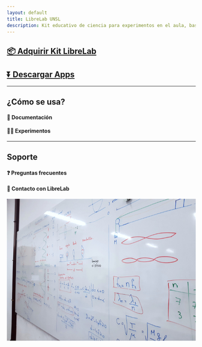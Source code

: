 ```yaml
---
layout: default
title: LibreLab UNSL
description: Kit educativo de ciencia para experimentos en el aula, basado en Arduino.
---
```


## [📦️ Adquirir Kit LibreLab](Adquirir)

## [⏬ Descargar Apps](Descargar)

---



## ¿Cómo se usa?

#### 🚀 Documentación

#### 🧑‍🔬 Experimentos

---



## Soporte

#### ❓️ Preguntas frecuentes

#### 💬 Contacto con LibreLab

![foto1](/assets/img/foto1.jpg)
